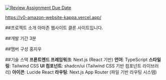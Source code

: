 [![Review Assignment Due Date](https://classroom.github.com/assets/deadline-readme-button-22041afd0340ce965d47ae6ef1cefeee28c7c493a6346c4f15d667ab976d596c.svg)](https://classroom.github.com/a/-DxMF8bJ)

https://v0-amazon-website-kappa.vercel.app/

##프로젝트 소개
아마존 웹사이트 클론 사이트입니다.

##개발 기간
3분

##멤버 구성
홍지우

##기술 스택
**프론트엔드 프레임워크**: Next.js (React 기반)
**언어**: TypeScript
**스타일링**: Tailwind CSS
**UI 컴포넌트**: shadcn/ui (Tailwind CSS 기반 컴포넌트 라이브러리)
**아이콘**: Lucide React
**라우팅**: Next.js App Router (파일 기반 라우팅 시스템)
